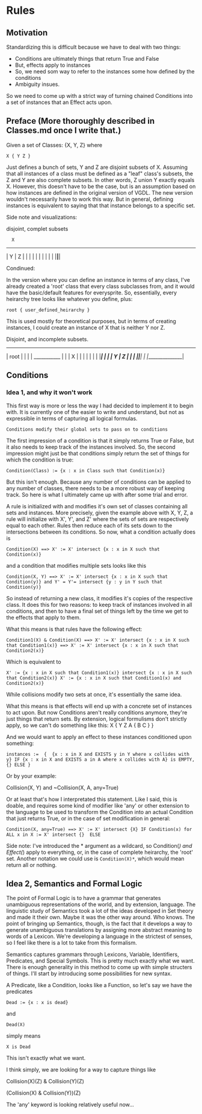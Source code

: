 # Rules

## Motivation

Standardizing this is difficult because we have to deal with two things:

* Conditions are ultimately things that return True and False
* But, effects apply to instances
* So, we need som way to refer to the instances some how defined by the conditions
* Ambiguity insues.

So we need to come up with a strict way of turning chained Conditions into a set of instances that an Effect acts upon.

## Preface (More thoroughly described in Classes.md once I write that.)

Given a set of Classes: {X, Y, Z} where

`
X {
	Y
	Z
}
`

Just defines a bunch of sets, Y and Z are disjoint subsets of X. Assuming that all instances of a class must be defined as a "leaf" class's subsets, the Z and Y are also complete subsets. In other words, Z union Y exactly equals X. However, this doesn't have to be the case, but is an assumption based on how instances are defined in the original version of VGDL. The new version wouldn't necessarily have to work this way. But in general, defining instances is equivalent to saying that that instance belongs to a specific set.

Side note and visualizations:

disjoint, complet subsets

	  X
 _____________
|  Y   |  Z   |
|      |      |
|      |      |
|      |      |
|______|______|

Condinued: 

In the version where you can define an instance in terms of any class, I've already created a 'root' class that every class subclasses from, and it would have the basic/default features for everysprite. So, essentially, every heirarchy tree looks like whatever you define, plus:

`
root {
	user_defined_heirarchy
}
`

This is used mostly for theoretical purposes, but in terms of creating instances, I could create an instance of X that is neither Y nor Z.

Disjoint, and incomplete subsets.
 _______________
|     root      |
|               |
|  ___________  |
| |     X     | |
| |           | |
| |___________| |
| |  Y  |  Z  | |
| |_____|_____| |
|_______________|

## Conditions


### Idea 1, and why it won't work 

This first way is more or less the way I had decided to implement it to begin with. It is currently one of the easier to write and understand, but not as expressible in terms of capturing all logical formulas.

`Conditions modify their global sets to pass on to conditions`

The first impression of a condition is that it simply returns True or False, but it also needs to keep track of the instances involved. So, the second impression might just be that conditions simply return the set of things for which the condition is true:

`Condition(Class) := {x : x in Class such that Condition(x)}`

But this isn't enough. Because any number of conditions can be applied to any number of classes, there needs to be a more robust way of keeping track. So here is what I ultimately came up with after some trial and error.

A rule is initialized with and modifies it's own set of classes containing all sets and instances. More precisely, given the example above with X, Y, Z, a rule will initialize with X', Y', and Z' where the sets of sets are respectively equal to each other. Rules then reduce each of its sets down to the intersections between its conditions. So now, what a condition actually does is 

`Condition(X) ==> X' := X' intersect {x : x in X such that Condition(x)}`

and a condition that modifies multiple sets looks like this

`Condition(X, Y) ==> X' := X' intersect {x : x in X such that Condition(y)} and Y' = Y'= intersect {y : y in Y such that Condition(y)}`

So instead of returning a new class, it modifies it's copies of the respective class. It does this for two reasons: to keep track of instances involved in all conditions, and then to have a final set of things left by the time we get to the effects that apply to them.

What this means is that rules have the following effect:

`
Condition1(X) & Condition(X) ==>
X' := X' intersect {x : x in X such that Condition1(x)} ==>
X' := X' intersect {x : x in X such that Condition2(x)}
`

Which is equivalent to 

`
X' := {x : x in X such that Condition1(x)} intersect {x : x in X such that Condition2(x)}
X' := {x : x in X such that Condition1(x) and Condition2(x)}
`

While collisions modify two sets at once, it's essentially the same idea.

What this means is that effects will end up with a concrete set of instances to act upon. But now Conditions aren't really conditions anymore, they're just things that return sets. By extension, logical formulisms don't strictly apply, so we can't do something like this:
X {
	Y
	Z
	A {
		B
		C
	}
}

And we would want to apply an effect to these instances conditioned upon something:

`
instances :=  { 
	{x : x in X and EXISTS y in Y where x collides with y} IF {x : x in X and EXISTS a in A where x collides with A} is EMPTY,
	{} ELSE
}
`

Or by your example:

Collision(X, Y) and ~Collision(X, A, any=True)

Or at least that's how I interpretated this statement. Like I said, this is doable, and requires some kind of modifier like 'any' or other extension to the language to be used to transform the Condition into an actual Condition that just returns True, or in the case of set modification in general:

`
Condition(X, any=True) ==> X' := X' intersect {X} IF Condition(x) for ALL x in X
							  := X' intersect {}  ELSE
`

Side note: I've introduced the * argument as a wildcard, so Condition(*) and Effect(*) apply to everything, or, in the case of complete heirarchy, the 'root' set. Another notation we could use is `Condition(X)*`, which would mean return all or nothing.

## Idea 2, Semantics and Formal Logic

The point of Formal Logic is to have a grammar that generates unambiguous representations of the world, and by extension, language. The linguistic study of Semantics took a lot of the ideas developed in Set theory and made it their own. Maybe it was the other way around. Who knows. The point of bringing up Semantics, though, is the fact that it develops a way to generate unambiguous translations by assigning more abstract meaning to words of a Lexicon. We're developing a language in the strictest of senses, so I feel like there is a lot to take from this formalism.

Semantics captures grammars through Lexicons, Variable, Identifiers, Predicates, and Special Symbols. This is pretty much exactly what we want. There is enough generality in this method to come up with simple structers of things. I'll start by introducing some possibilities for new syntax.

A Predicate, like a Condition, looks like a Function, so let's say we have the predicates

`
Dead := {x : x is dead}
`

and 

`
Dead(X)
`

simply means 

`
X is Dead
`

This isn't exactly what we want.

I think simply, we are looking for a way to capture things like

Collision(X)(Z) & Collision(Y)(Z)

(Collision(X) & Collision(Y))(Z)

The 'any' keyword is looking relatively useful now...